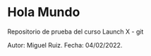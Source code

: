 # Hola Mundo
Repositorio de prueba del curso Launch X - git

Autor: Miguel Ruiz.
Fecha: 04/02/2022.
